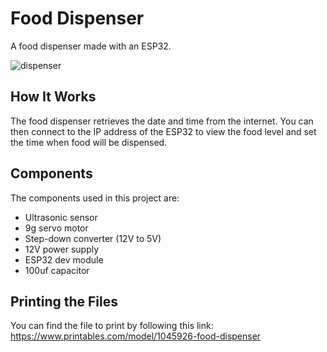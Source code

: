 # Food Dispenser
A food dispenser made with an ESP32.

![dispenser](https://github.com/user-attachments/assets/337e02df-3583-469e-bad7-f1e1f794925d)

## How It Works
The food dispenser retrieves the date and time from the internet. You can then connect to the IP address of the ESP32 to view the food level and set the time when food will be dispensed.

## Components
The components used in this project are:
- Ultrasonic sensor
- 9g servo motor
- Step-down converter (12V to 5V)
- 12V power supply
- ESP32 dev module
- 100uf capacitor

## Printing the Files

You can find the file to print by following this link: https://www.printables.com/model/1045926-food-dispenser
